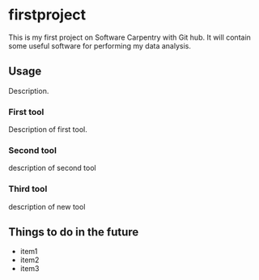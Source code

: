 # firstproject
This is my first project on Software Carpentry with Git hub.
It will contain some useful software for performing my data analysis.

## Usage
Description.

### First tool
Description of first tool.

### Second tool
description of second tool

### Third tool
description of new tool

## Things to do in the future
- item1
- item2
- item3 
